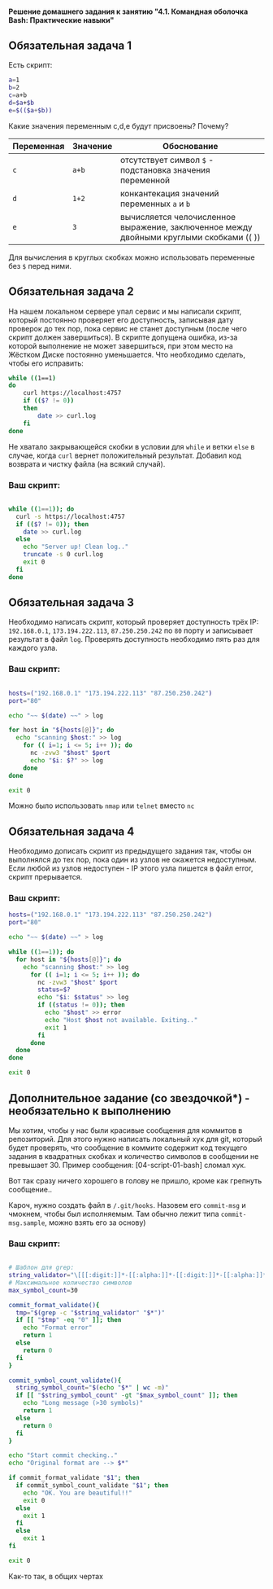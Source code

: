 #### Решение домашнего задания к занятию "4.1. Командная оболочка Bash: Практические навыки"

## Обязательная задача 1

Есть скрипт:
```bash
a=1
b=2
c=a+b
d=$a+$b
e=$(($a+$b))
```

Какие значения переменным c,d,e будут присвоены? Почему?

| Переменная  | Значение | Обоснование                                                                             |
| ------------- |----------|-----------------------------------------------------------------------------------------|
| `c`  | `a+b`    | отсутствует символ `$` - подстановка значения переменной                                |
| `d`  | `1+2`    | конкантекация значений переменных `a` и `b`                                             |
| `e`  | `3`      | вычисляется челочисленное выражение, заключенное между двойными круглыми скобками (( )) |
                      
Для вычисления в круглых скобках можно использовать переменные без `$` перед ними.

## Обязательная задача 2
На нашем локальном сервере упал сервис и мы написали скрипт, который постоянно проверяет его доступность, записывая 
дату проверок до тех пор, пока сервис не станет доступным (после чего скрипт должен завершиться). В скрипте допущена 
ошибка, из-за которой выполнение не может завершиться, при этом место на Жёстком Диске постоянно уменьшается. Что 
необходимо сделать, чтобы его исправить:
```bash
while ((1==1)
do
	curl https://localhost:4757
	if (($? != 0))
	then
		date >> curl.log
	fi
done
```

Не хватало закрывающейся скобки в условии для `while` и ветки `else` в случае, когда `curl` вернет положительный 
результат. Добавил код возврата и чистку файла (на всякий случай).

### Ваш скрипт:
```bash

while ((1==1)); do
  curl -s https://localhost:4757
  if (($? != 0)); then
    date >> curl.log
  else
    echo "Server up! Clean log.."
    truncate -s 0 curl.log
    exit 0
  fi
done
```

## Обязательная задача 3
Необходимо написать скрипт, который проверяет доступность трёх IP: `192.168.0.1`, `173.194.222.113`, `87.250.250.242` 
по `80` порту и записывает результат в файл `log`. Проверять доступность необходимо пять раз для каждого узла.

### Ваш скрипт:
```bash

hosts=("192.168.0.1" "173.194.222.113" "87.250.250.242")
port="80"

echo "~~ $(date) ~~" > log

for host in "${hosts[@]}"; do
  echo "scanning $host:" >> log
    for (( i=1; i <= 5; i++ )); do
      nc -zvw3 "$host" $port
      echo "$i: $?" >> log
    done
done

exit 0
```

Можно было использовать `nmap` или `telnet` вместо `nc`

## Обязательная задача 4
Необходимо дописать скрипт из предыдущего задания так, чтобы он выполнялся до тех пор, пока один из узлов не 
окажется недоступным. Если любой из узлов недоступен - IP этого узла пишется в файл error, скрипт прерывается.

### Ваш скрипт:
```bash
hosts=("192.168.0.1" "173.194.222.113" "87.250.250.242")
port="80"

echo "~~ $(date) ~~" > log

while ((1==1)); do
  for host in "${hosts[@]}"; do
    echo "scanning $host:" >> log
      for (( i=1; i <= 5; i++ )); do
        nc -zvw3 "$host" $port
        status=$?
        echo "$i: $status" >> log
        if ((status != 0)); then
          echo "$host" >> error
          echo "Host $host not available. Exiting.."
          exit 1
        fi
      done
  done
done

exit 0
```

## Дополнительное задание (со звездочкой*) - необязательно к выполнению

Мы хотим, чтобы у нас были красивые сообщения для коммитов в репозиторий. Для этого нужно написать локальный хук 
для git, который будет проверять, что сообщение в коммите содержит код текущего задания в квадратных скобках и 
количество символов в сообщении не превышает 30. Пример сообщения: \[04-script-01-bash\] сломал хук.


Вот так сразу ничего хорошего в голову не пришло, кроме как грепнуть сообщение..

Кароч, нужно создать файл в `/.git/hooks`. Назовем его `commit-msg` и чмокнем, чтобы был исполняемым. Там обычно лежит
типа `commit-msg.sample`, можно взять его за основу)

### Ваш скрипт:
```bash

# Шаблон для grep:
string_validator="\[[[:digit:]]*-[[:alpha:]]*-[[:digit:]]*-[[:alpha:]]*\] *"
# Максимальное количество символов
max_symbol_count=30

commit_format_validate(){
  tmp="$(grep -c "$string_validator" "$*")"
  if [[ "$tmp" -eq "0" ]]; then
    echo "Format error"
    return 1
  else
    return 0
  fi
}

commit_symbol_count_validate(){
  string_symbol_count="$(echo "$*" | wc -m)"
  if [[ "$string_symbol_count" -gt "$max_symbol_count" ]]; then
    echo "Long message (>30 symbols)"
    return 1
  else
    return 0
  fi
}

echo "Start commit checking.."
echo "Original format are --> $*"

if commit_format_validate "$1"; then
  if commit_symbol_count_validate "$1"; then
    echo "OK. You are beautiful!!"
    exit 0
  else
    exit 1
  fi
  else
    exit 1
fi

exit 0
```

Как-то так, в общих чертах